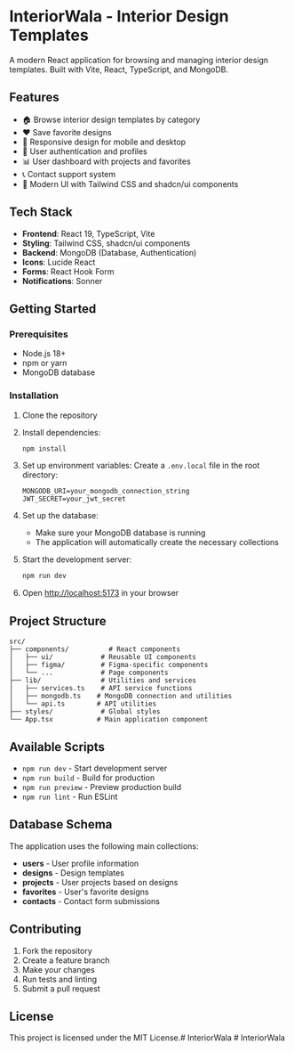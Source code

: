 # InteriorWala - Interior Design Templates

A modern React application for browsing and managing interior design templates. Built with Vite, React, TypeScript, and MongoDB.

## Features

- 🏠 Browse interior design templates by category
- ❤️ Save favorite designs
- 📱 Responsive design for mobile and desktop
- 🔐 User authentication and profiles
- 📊 User dashboard with projects and favorites
- 📞 Contact support system
- 🎨 Modern UI with Tailwind CSS and shadcn/ui components

## Tech Stack

- **Frontend**: React 19, TypeScript, Vite
- **Styling**: Tailwind CSS, shadcn/ui components
- **Backend**: MongoDB (Database, Authentication)
- **Icons**: Lucide React
- **Forms**: React Hook Form
- **Notifications**: Sonner

## Getting Started

### Prerequisites

- Node.js 18+ 
- npm or yarn
- MongoDB database

### Installation

1. Clone the repository
2. Install dependencies:
   ```bash
   npm install
   ```

3. Set up environment variables:
   Create a `.env.local` file in the root directory:
   ```
   MONGODB_URI=your_mongodb_connection_string
   JWT_SECRET=your_jwt_secret
   ```

4. Set up the database:
   - Make sure your MongoDB database is running
   - The application will automatically create the necessary collections

5. Start the development server:
   ```bash
   npm run dev
   ```

6. Open [http://localhost:5173](http://localhost:5173) in your browser

## Project Structure

```
src/
├── components/          # React components
│   ├── ui/            # Reusable UI components
│   ├── figma/         # Figma-specific components
│   └── ...            # Page components
├── lib/               # Utilities and services
│   ├── services.ts    # API service functions
│   ├── mongodb.ts    # MongoDB connection and utilities
│   └── api.ts        # API utilities
├── styles/            # Global styles
└── App.tsx           # Main application component
```

## Available Scripts

- `npm run dev` - Start development server
- `npm run build` - Build for production
- `npm run preview` - Preview production build
- `npm run lint` - Run ESLint

## Database Schema

The application uses the following main collections:

- **users** - User profile information
- **designs** - Design templates
- **projects** - User projects based on designs
- **favorites** - User's favorite designs
- **contacts** - Contact form submissions

## Contributing

1. Fork the repository
2. Create a feature branch
3. Make your changes
4. Run tests and linting
5. Submit a pull request

## License

This project is licensed under the MIT License.#   I n t e r i o r W a l a  
 #   I n t e r i o r W a l a  
 
